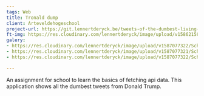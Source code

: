 ```yaml
---
tags: Web
title: Tronald dump
client: Arteveldehogeschool
project-url: https://git.lennertderyck.be/tweets-of-the-dumbest-living-thing/
ft-img: https://res.cloudinary.com/lennertderyck/image/upload/v1586215865/7Q8jYBD_irlqp9.png
galery:
- https://res.cloudinary.com/lennertderyck/image/upload/v1587077322/Schermafbeelding_2020-04-17_om_00.48.04_s9tj6c.png
- https://res.cloudinary.com/lennertderyck/image/upload/v1587077321/Schermafbeelding_2020-04-17_om_00.48.11_tgm7ax.png
- https://res.cloudinary.com/lennertderyck/image/upload/v1587077322/Schermafbeelding_2020-04-17_om_00.48.18_ebkhjh.png

---
```

An assignment for school to learn the basics of fetching api data. This application shows all the dumbest tweets from Donald Trump.
